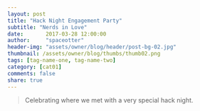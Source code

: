 ```yaml
---
layout: post
title: "Hack Night Engagement Party"
subtitle: "Nerds in Love"
date:       2017-03-28 12:00:00
author:     "spaceotter"
header-img: "assets/owner/blog/header/post-bg-02.jpg"
thumbnail: /assets/owner/blog/thumbs/thumb02.png
tags: [tag-name-one, tag-name-two]
category: [cat01]
comments: false
share: true
---
```


> Celebrating where we met with a very special hack night.


